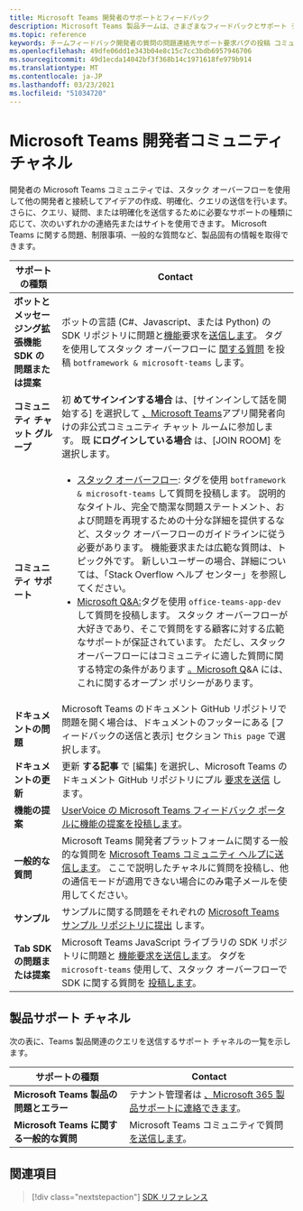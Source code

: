 ```yaml
---
title: Microsoft Teams 開発者のサポートとフィードバック
description: Microsoft Teams 製品チームは、さまざまなフィードバックとサポート チャネルを通して開発者コミュニティに対応します。
ms.topic: reference
keywords: チームフィードバック開発者の質問の問題連絡先サポート要求バグの投稿 コミュニティディスカッション
ms.openlocfilehash: 49dfe06dd1e343b04e8c15c7cc3bdb6957946706
ms.sourcegitcommit: 49d1ecda14042bf3f368b14c1971618fe979b914
ms.translationtype: MT
ms.contentlocale: ja-JP
ms.lasthandoff: 03/23/2021
ms.locfileid: "51034720"
---
```

# <a name="microsoft-teams-developer-community-channels"></a>Microsoft Teams 開発者コミュニティ チャネル

開発者の Microsoft Teams コミュニティでは、スタック オーバーフローを使用して他の開発者と接続してアイデアの作成、明確化、クエリの送信を行います。 さらに、クエリ、疑問、または明確化を送信するために必要なサポートの種類に応じて、次のいずれかの連絡先またはサイトを使用できます。 Microsoft Teams に関する問題、制限事項、一般的な質問など、製品固有の情報を取得できます。

|            **サポートの種類**            |               **Contact**                                                                                  |
|-----------------------------------------------------|---------------------------------------------------------------------------------------------------------------------------------------------------------------------------------------------------------------------------------------------------------------------------------------------------------------------------------------------------------------------------------------------------------------------------------------------------------------------------------------------------|
|         **ボットとメッセージング拡張機能 SDK の問題または提案**         | ボットの言語 (C#、Javascript、または Python) の SDK リポジトリに問題と[](https://github.com/Microsoft/botbuilder-js)[機能](https://github.com/Microsoft/botbuilder-dotnet/)要求を[送信します](https://github.com/Microsoft/botbuilder-python)。 タグを使用してスタック オーバーフローに [関する質問](https://stackoverflow.com/questions/tagged/botframework%20microsoft-teams) を投稿 `botframework & microsoft-teams` します。   |
|         **コミュニティ チャット グループ**         |  初 **めてサインインする場合** は、[サインインして話を開始する] を選択して [、Microsoft Teams](https://gitter.im/OfficeDev/MicrosoftTeamsAppDev)アプリ開発者向けの非公式コミュニティ チャット ルームに参加します。 既 **にログインしている場合** は、[JOIN ROOM] を選択します。      |
|            **コミュニティ サポート**             |     <ul><li> [スタック オーバーフロー](https://stackoverflow.com/questions/tagged/microsoft-teams): タグを使用 `botframework & microsoft-teams` して質問を投稿します。 説明的なタイトル、完全で簡潔な問題ステートメント、および問題を再現するための十分な詳細を提供するなど、スタック オーバーフローのガイドラインに従う必要があります。 機能要求または広範な質問は、トピック外です。 新しいユーザーの場合、詳細については、「Stack Overflow ヘルプ センター」を参照してください。 </li>                                                                                                                                                                       <li>  [Microsoft Q&A:](/answers/topics/office-teams-app-dev.html)タグを使用 `office-teams-app-dev` して質問を投稿します。 スタック オーバーフローが大好きであり、そこで質問をする顧客に対する広範なサポートが保証されています。 ただし、スタック オーバーフローにはコミュニティに適した質問に関する特定の条件があります [。Microsoft Q](/answers/topics/office-teams-app-dev.html)&A には、これに関するオープン ポリシーがあります。  </li> </ul>                                                                                            |
|  **ドキュメントの問題**  |        Microsoft Teams のドキュメント GitHub リポジトリで問題を開く場合は、ドキュメントのフッターにある [フィードバックの送信と表示] セクション `This page` で選択します。  [](https://github.com/MicrosoftDocs/msteams-docs/issues)                                                                                                                                                                                            |
|  **ドキュメントの更新**           |     更新 **する記事** で [編集] を選択し、Microsoft Teams のドキュメント GitHub リポジトリにプル [要求を送信](https://github.com/MicrosoftDocs/msteams-docs) します。                                                                                                                                                           |
|       **機能の提案**       |                                                                                                                                                                      [UserVoice の Microsoft Teams フィードバック ポータルに機能の提案を投稿します](https://microsoftteams.uservoice.com/forums/555103-public-preview/category/182881-developer-platform)。                                                                                                                                                                      |
|       **一般的な質問**         |Microsoft Teams 開発者プラットフォームに関する一般的な質問を [Microsoft Teams コミュニティ ヘルプに送信します](mailto:microsoftteamsdev@microsoft.com)。 ここで説明したチャネルに質問を投稿し、他の通信モードが適用できない場合にのみ電子メールを使用してください。                                                                                                                                                                      |
|        **サンプル**         | サンプルに関する問題をそれぞれの [Microsoft Teams サンプル リポジトリに提出](/microsoftteams/platform/tutorials/code-samples) します。|
|           **Tab SDK の問題または提案**          |         Microsoft Teams JavaScript ライブラリの SDK リポジトリに問題と [機能要求を送信します](https://github.com/OfficeDev/microsoft-teams-library-js/issues)。 タグを `microsoft-teams` 使用して、スタック オーバーフローで SDK に関する質問を [投稿します](https://stackoverflow.com/questions/tagged/microsoft-teams)。                                                                                                                                                                            |

## <a name="product-support-channels"></a>製品サポート チャネル
次の表に、Teams 製品関連のクエリを送信するサポート チャネルの一覧を示します。

|            **サポートの種類**            |               **Contact**                                                                                  |
|-----------------------------------------------------|---------------------------------------------------------------------------------------------------------------------------------------------------------------------------------------------------------------------------------------------------------------------------------------------------------------------------------------------------------------------------------------------------------------------------------------------------------------------------------------------------|
|         **Microsoft Teams 製品の問題とエラー**          | テナント管理者は [、Microsoft 365 製品サポートに連絡できます](/microsoft-365/admin/contact-support-for-business-products)。                                                            |
|        **Microsoft Teams に関する一般的な質問**        |  Microsoft Teams コミュニティで質問 [を送信します](https://answers.microsoft.com/en-us/msteams/forum)。               |                                                           

## <a name="see-also"></a>関連項目

> [!div class="nextstepaction"]
> [SDK リファレンス](https://docs.microsoft.com/javascript/api/overview/msteams-client?view=msteams-client-js-latest&preserve-view=true)
